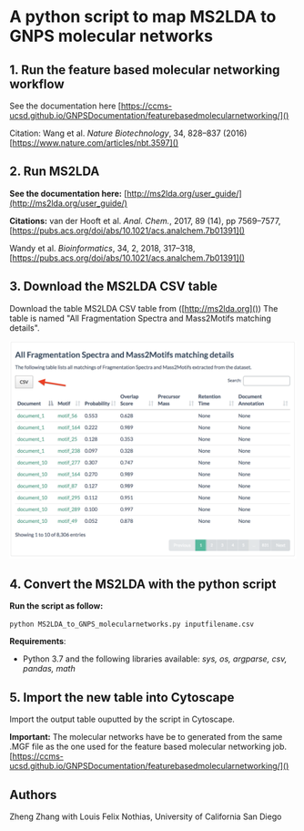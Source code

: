 # A python script to map MS2LDA to GNPS molecular networks

## 1. Run the feature based molecular networking workflow
See the documentation here
[https://ccms-ucsd.github.io/GNPSDocumentation/featurebasedmolecularnetworking/]()

Citation: Wang et al. *Nature Biotechnology*, 34, 828–837 (2016) [https://www.nature.com/articles/nbt.3597]()

## 2. Run MS2LDA
**See the documentation here:**
[http://ms2lda.org/user_guide/](http://ms2lda.org/user_guide/)

**Citations:**
van der Hooft et al. *Anal. Chem.*, 2017, 89 (14), pp 7569–7577, [https://pubs.acs.org/doi/abs/10.1021/acs.analchem.7b01391]()

Wandy et al. *Bioinformatics*, 34, 2, 2018, 317–318, [https://pubs.acs.org/doi/abs/10.1021/acs.analchem.7b01391]()

## 3. Download the MS2LDA CSV table
Download the table MS2LDA CSV table from ([http://ms2lda.org]()) 
The table is named "All Fragmentation Spectra and Mass2Motifs matching details".

<img src="img/screenshot_mass2motif.png"/>

## 4. Convert the MS2LDA with the python script
**Run the script as follow:**

`python MS2LDA_to_GNPS_molecularnetworks.py inputfilename.csv`

**Requirements**:
- Python 3.7 and the following libraries available: *sys, os, argparse, csv, pandas, math*

## 5. Import the new table into Cytoscape
Import the output table ouputted by the script in Cytoscape. 

**Important:** The molecular networks have be to generated from the same .MGF file as the one used for the feature based molecular networking job.
[https://ccms-ucsd.github.io/GNPSDocumentation/featurebasedmolecularnetworking/]()

## Authors
Zheng Zhang with Louis Felix Nothias, University of California San Diego
